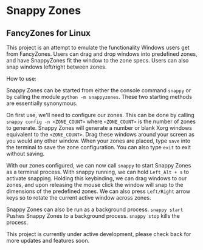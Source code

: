 # Snappy Zones

## FancyZones for Linux

This project is an attempt to emulate the functionality Windows users get from FancyZones. Users can drag and drop windows into predefined zones, and have SnappyZones fit the window to the zone specs. Users can also snap windows left/right between zones.

How to use:

Snappy Zones can be started from either the console command `snappy` or by calling the module `python -m snappyzones`. These two starting methods are essentially synonymous.

On first use, we'll need to configure our zones. This can be done by calling `snappy config -n <ZONE_COUNT>` where `<ZONE_COUNT>` is the number of zones to generate. Snappy Zones will generate a number or blank Xorg windows equivalent to the `<ZONE_COUNT>`. Drag these windows around your screen as you would any other window. When your zones are placed, type `save` into the terminal to save the zone configuration. You can also type `exit` to exit without saving.

With our zones configured, we can now call `snappy` to start Snappy Zones as a terminal process. With snappy running, we can hold `Left_Alt + s` to activate snapping. Holding this keybinding, we can drag windows to our zones, and upon releasing the mouse click the window will snap to the dimensions of the predefined zones. We can also press `Left/Right` arrow keys so to rotate the current active window across zones.

Snappy Zones can also be run as a background process. `snappy start` Pushes Snappy Zones to a background process. `snappy stop` kills the process.

This project is currently under active development, please check back for more updates and features soon.